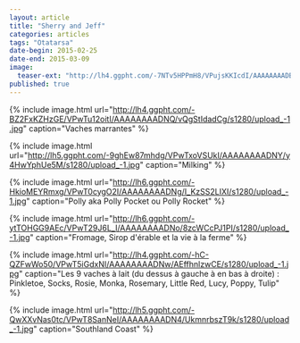 ```yaml
---
layout: article
title: "Sherry and Jeff"
categories: articles
tags: "Otatarsa"
date-begin: 2015-02-25
date-end: 2015-03-09
image: 
  teaser-ext: "http://lh4.ggpht.com/-7NTv5HPPmH8/VPujsKKIcdI/AAAAAAAADB0/mXyZuivmRro/s1280/upload_-1.jpg"
published: true
---
```


{% include image.html url="http://lh4.ggpht.com/-BZ2FxKZHzGE/VPwTu12oitI/AAAAAAAADNQ/vQgStIdadCg/s1280/upload_-1.jpg" caption="Vaches marrantes" %}

{% include image.html url="http://lh5.ggpht.com/-9ghEw87mhdg/VPwTxoVSUkI/AAAAAAAADNY/y4HwYphUe5M/s1280/upload_-1.jpg" caption="Milking" %}

{% include image.html url="http://lh6.ggpht.com/-HkioMEYRmxg/VPwT0cygO2I/AAAAAAAADNg/I_KzSS2LIXI/s1280/upload_-1.jpg" caption="Polly aka Polly Pocket ou Polly Rocket" %}

{% include image.html url="http://lh6.ggpht.com/-ytTOHGG9AEc/VPwT29J6L_I/AAAAAAAADNo/8zcWCcPJ1PI/s1280/upload_-1.jpg" caption="Fromage, Sirop d'érable et la vie à la ferme" %}

{% include image.html url="http://lh4.ggpht.com/-hC-QZFwWo50/VPwT5iGdxNI/AAAAAAAADNw/AEffhnlzwCE/s1280/upload_-1.jpg" caption="Les 9 vaches à lait (du dessus à gauche à en bas à droite) : Pinkletoe, Socks, Rosie, Monka, Rosemary, Little Red, Lucy, Poppy, Tulip" %}

{% include image.html url="http://lh5.ggpht.com/-QwXXvNas0tc/VPwT8SanNeI/AAAAAAAADN4/UkmnrbszT9k/s1280/upload_-1.jpg" caption="Southland Coast" %}

